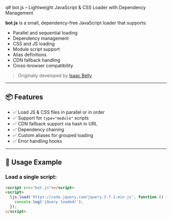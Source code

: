 q# bot.js – Lightweight JavaScript & CSS Loader with Dependency Management

**bot.js** is a small, dependency-free JavaScript loader that supports:
- Parallel and sequential loading
- Dependency management
- CSS and JS loading
- Module script support
- Alias definitions
- CDN fallback handling
- Cross-browser compatibility

> Originally developed by [Isaac Belly](https://github.com/m1a-bot)

---

## 📦 Features

- ✅ Load JS & CSS files in parallel or in order  
- ✅ Support for `type="module"` scripts  
- ✅ CDN fallback support via hash in URL  
- ✅ Dependency chaining  
- ✅ Custom aliases for grouped loading  
- ✅ Error handling hooks  

---

## 🚀 Usage Example

### Load a single script:

```html
<script src="bot.js"></script>
<script>
  ljs.load('https://code.jquery.com/jquery-3.7.1.min.js', function () {
    console.log('jQuery loaded!');
  });
</script>
